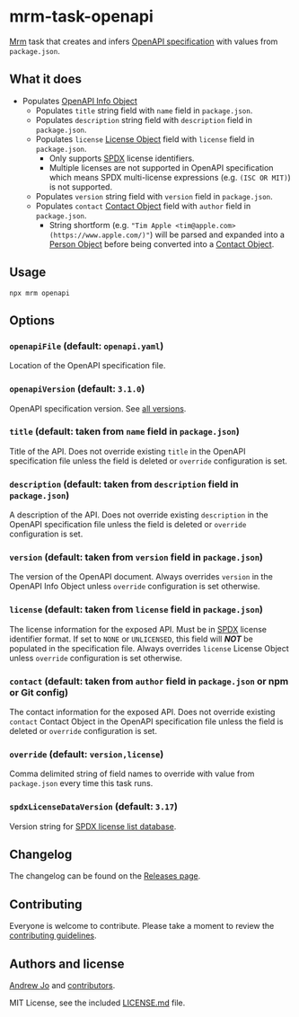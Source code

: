 # mrm-task-openapi

[Mrm](https://github.com/sapegin/mrm) task that creates and infers [OpenAPI specification](https://spec.openapis.org/oas/latest.html#info-object) with values from `package.json`.

## What it does

* Populates [OpenAPI Info Object](https://spec.openapis.org/oas/latest.html#info-object)
  * Populates `title` string field with `name` field in `package.json`.
  * Populates `description` string field with `description` field in `package.json`.
  * Populates `license` [License Object](https://spec.openapis.org/oas/latest.html#licenseObject) field with `license` field in `package.json`.
    * Only supports [SPDX](https://spdx.org/licenses/) license identifiers.
    * Multiple licenses are not supported in OpenAPI specification which means SPDX multi-license expressions (e.g. `(ISC OR MIT)`) is not supported.
  * Populates `version` string field with `version` field in `package.json`.
  * Populates `contact` [Contact Object](https://spec.openapis.org/oas/latest.html#contactObject) field with `author` field in `package.json`.
    * String shortform (e.g. `"Tim Apple <tim@apple.com> (https://www.apple.com/)"`) will be parsed and expanded into a [Person Object](https://docs.npmjs.com/cli/v6/configuring-npm/package-json#people-fields-author-contributors) before being converted into a [Contact Object](https://spec.openapis.org/oas/latest.html#contactObject).

## Usage

```shell
npx mrm openapi
```

## Options

### `openapiFile` (default: `openapi.yaml`)

Location of the OpenAPI specification file.

### `openapiVersion` (default: `3.1.0`)

OpenAPI specification version. See [all versions](https://github.com/OAI/OpenAPI-Specification/tree/main/versions).

### `title` (default: taken from `name` field in `package.json`)

Title of the API. Does not override existing `title` in the OpenAPI specification file unless the field is deleted or `override` configuration is set.

### `description` (default: taken from `description` field in `package.json`)

A description of the API. Does not override existing `description` in the OpenAPI specification file unless the field is deleted or `override` configuration is set.

### `version` (default: taken from `version` field in `package.json`)

The version of the OpenAPI document. Always overrides `version` in the OpenAPI Info Object unless `override` configuration is set otherwise.

### `license` (default: taken from `license` field in `package.json`)

The license information for the exposed API. Must be in [SPDX](https://spdx.org/licenses/) license identifier format. If set to `NONE` or `UNLICENSED`, this field will ***NOT*** be populated in the specification file. Always overrides `license` License Object unless `override` configuration is set otherwise.

### `contact` (default: taken from `author` field in `package.json` or npm or Git config)

The contact information for the exposed API. Does not override existing `contact` Contact Object in the OpenAPI specification file unless the field is deleted or `override` configuration is set.

### `override` (default: `version,license`)

Comma delimited string of field names to override with value from `package.json` every time this task runs.

### `spdxLicenseDataVersion` (default: `3.17`)

Version string for [SPDX license list database](https://github.com/spdx/license-list-data).

## Changelog

The changelog can be found on the [Releases page](/releases).

## Contributing

Everyone is welcome to contribute. Please take a moment to review the [contributing guidelines](CONTRIBUTING.md).

## Authors and license

[Andrew Jo](https://github.com/AndrewJo/mrm-task-openapi) and [contributors](/graphs/contributors).

MIT License, see the included [LICENSE.md](LICENSE.md) file.
